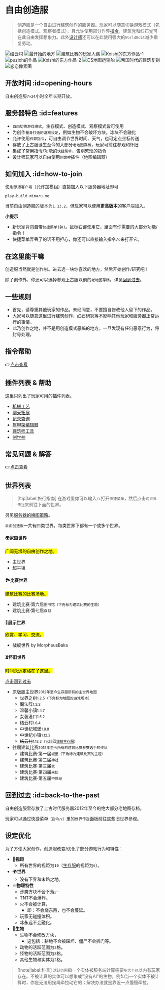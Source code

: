 # 自由创造服

> 创造服是一个自由进行建筑创作的服务器。玩家可以随意切换游戏模式（包括创造模式、观察者模式），且允许使用部分作弊[指令](/welcome/commands.md#creative)，建筑党和红石党可在此自由发挥想象力。此外[设计师](/welcome/groups.md#designer)还可以在此使用强大的`WorldEdit`减少重复劳动。

![结云村](https://mimaru-jp.oss-ap-northeast-1.aliyuncs.com/images/build-1.jpg ':class=img-small')
![最开始的地方](https://mimaru-jp.oss-ap-northeast-1.aliyuncs.com/images/build-2.jpg ':class=img-small')
![建筑比赛的玩家人偶](https://mimaru-jp.oss-ap-northeast-1.aliyuncs.com/images/build-3.jpg ':class=img-small')
![Koishi的东方作品-1](https://mimaru-jp.oss-ap-northeast-1.aliyuncs.com/images/build-4.jpg ':class=img-small')
![puzioh的作品](https://mimaru-jp.oss-ap-northeast-1.aliyuncs.com/images/build-5.jpg ':class=img-small')
![Koishi的东方作品-2](https://mimaru-jp.oss-ap-northeast-1.aliyuncs.com/images/build-6.jpg ':class=img-small')
![CS地图运输船](https://mimaru-jp.oss-ap-northeast-1.aliyuncs.com/images/build-7.jpg ':class=img-small')
![帝国时代的建筑复刻](https://mimaru-jp.oss-ap-northeast-1.aliyuncs.com/images/build-8.jpg ':class=img-small')
![恋恋像素画](https://mimaru-jp.oss-ap-northeast-1.aliyuncs.com/images/build-9.jpg ':class=img-small')

## 开放时间 :id=opening-hours

自由创造服`7×24`小时全年长期开放。

## 服务器特色 :id=features

- `自由切换游戏模式`，生存模式、创造模式、观察模式皆可使用
- 为创作`量身打造的游戏设定`，例如生物不会破坏方块，冰块不会融化
- 允许使用`作弊指令`，可自由调节世界时间、天气，也可定点坐标传送
- 存放了上古服诞生至今的大部分`老地图存档`，玩家可前往参观和怀旧
- 集成了常用指令/功能的`快捷菜单`，告别繁琐的指令
- 设计师玩家可以自由使用`创世神`插件（地图编辑器）

## 如何加入 :id=how-to-join

使用`原版客户端`（允许加模组）直接加入以下服务器地址即可

    play-build.mimaru.me

当前自由创造服的版本为`1.13.2`，但玩家可以使用**更高版本**的客户端加入。

**小提示**

- 新玩家背包自带`快捷菜单(钟)`。<kbd>鼠标右键</kbd>使用它，里面有你需要的大部分功能/指令！
- 快捷菜单弄丢了的话不用担心，你还可以直接输入指令`/c`来打开它。

## 在这里能干嘛

创造服当然就是创作啦。进去选一块你喜欢的地方，然后开始创作/研究吧！

除了创作外，你还可以选择参观上古服以前的`老地图存档`，详见[回到过去](#back-to-the-past)。

## 一些规则

- 首先，请尊重其他玩家的作品。未经同意，不要擅自修改他人留下的作品。
- 大家可以随意这里进行建筑创作、红石研究等不影响其他玩家和服务器正常运行的事情。
- 此乃创作之地，并不是用创造模式恶搞的地方。一旦发现有任何恶意行为，将封号处理。

## 指令帮助

👉[点击查看](/welcome/commands.md)

## 插件列表 & 帮助

这里只列出了玩家可用的插件列表。

- [机械工艺](/plugins/craftbook.md)
- [聊天拓展](/plugins/chatutil.md)
- [记录查询](/plugins/logblock.md)
- [盔甲架编辑器](/plugins/ast.md)
- [建筑师工具](/plugins/bu.md)
- [创世神](http://mineplugin.org/WorldEdit)

## 常见问题 & 解答

👉[点击查看](/mc-servers/creative/faq.md)

## 世界列表

> [!tip|label:旅行指南]
> 在游戏里你可以输入`/c`打开`快捷菜单`，然后点击`跨世界传送`来前往下面的世界。

另见[服务器的换图策略](/welcome/faq.md#save-policy)。

`自由创造服`一共有四类世界。每类世界下都有一个或多个世界。

<!-- tabs:start -->

#### **🌍家园世界**

<mark>广阔无垠的自由创作之地。</mark>

- 主世界
- 超平坦

#### **🏞比赛世界**

<mark>建筑比赛的比赛场地。</mark>

- 建筑比赛·第六届<small>图书馆（下角标为建筑比赛的主题）</small>
- 建筑比赛·第七届<small>自拟</small>

#### **🌟展示世界**

<mark>欣赏、学习、交流。</mark>

- 战舰世界 by MorpheusBaka

#### **⏳怀旧世界**

<mark>时间永远定格在了这里。</mark>

[点击回到过去](#back-to-the-past)

- 原版服主世界<small>2012年至今生存服所有的主世界地图</small>
  - 世界之树<small>1.2.5（下角标为地图的游戏版本）</small>
  - 魔法阵<small>1.3.2</small>
  - 温馨小镇<small>1.4.7</small>
  - 女装港口<small>1.5.2</small>
  - 结云村<small>1.6.4</small>
  - 中世纪城堡<small>1.8.8</small>
  - 中世纪小镇<small>1.12.2</small>
  - ~~结云村~~<small>1.13.2（已迁回[城镇生存服](/mc-servers/survival.md)）</small>
- 往届建筑比赛<small>2012年至今所有的建筑比赛参赛选手的作品</small>
  - 建筑比赛·第一届<small>城堡（下角标为建筑比赛的主题）</small>
  - 建筑比赛·第二届<small>神社</small>
  - 建筑比赛·第三届<small>家</small>
  - 建筑比赛·第四届<small>未知</small>
  - 建筑比赛·第五届<small>中世纪</small>

<!-- tabs:end -->

## 回到过去 :id=back-to-the-past

自由创造服里存放了上古时代服务器2012年至今的绝大部分老地图存档。

玩家可以通过快捷菜单<small>（指令`/c`）</small>里的`世界传送`面板前往这些旧世界参观。

## 设定优化

为了方便大家创作，创造服改变/优化了部分游戏行为和特性：

- 👀**视距**
  - 所有世界的视距为`10`（[生存服](#survival)的视距为`6`）。
- 🌍**世界**
  - 没有下界和末路之地。
- ⚛️**物理特性**
  - ~~沙类方块不会下落。~~
  - TNT不会爆炸。
  - 火不会被计算，
    - 即：不会烧东西，也不会蔓延。
  - 玩家无碰撞体积。
  - 冰永远不会融化。
- 🐒**生物**
  - 生物不会修改方块，
    - 这包括：耕地不会被踩坏、僵尸不会拆门等。
  - 动物的活跃范围为`2`格。
  - 怪物的活跃范围为`8`格。
  - 其他生物和实体为`2`格。

> [!note|label:科普]
> `活跃范围`指一个实体被服务端计算需要`多大半径`以内有玩家存在。不被计算的实体可以想象成"没有AI"的生物。例如当一个实体不被计算时，你是无法用拴绳牵拉动它的；解决办法就是靠近一点慢慢牵拉。

[the_overworld]: https://minecraft-zh.gamepedia.com/%E4%B8%BB%E4%B8%96%E7%95%8C
[the_nether]: https://minecraft-zh.gamepedia.com/%E4%B8%8B%E7%95%8C
[the_end]: https://minecraft-zh.gamepedia.com/%E6%9C%AB%E8%B7%AF%E4%B9%8B%E5%9C%B0
[superflat]: https://minecraft-zh.gamepedia.com/%E8%B6%85%E5%B9%B3%E5%9D%A6%E4%B8%96%E7%95%8C
[bbs]: http://bbs.mimaru.me/
